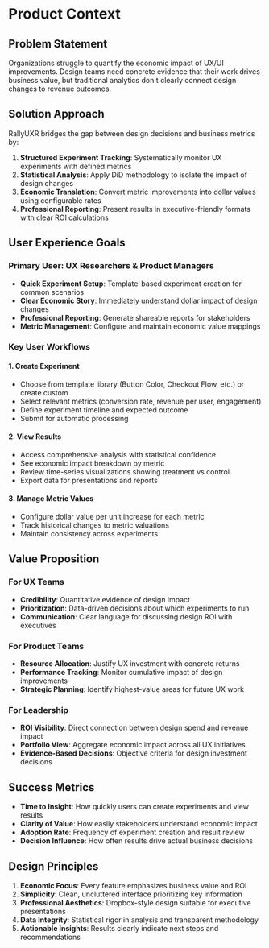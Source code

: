 # Product Context

## Problem Statement
Organizations struggle to quantify the economic impact of UX/UI improvements. Design teams need concrete evidence that their work drives business value, but traditional analytics don't clearly connect design changes to revenue outcomes.

## Solution Approach
RallyUXR bridges the gap between design decisions and business metrics by:

1. **Structured Experiment Tracking**: Systematically monitor UX experiments with defined metrics
2. **Statistical Analysis**: Apply DiD methodology to isolate the impact of design changes
3. **Economic Translation**: Convert metric improvements into dollar values using configurable rates
4. **Professional Reporting**: Present results in executive-friendly formats with clear ROI calculations

## User Experience Goals

### Primary User: UX Researchers & Product Managers
- **Quick Experiment Setup**: Template-based experiment creation for common scenarios
- **Clear Economic Story**: Immediately understand dollar impact of design changes
- **Professional Reporting**: Generate shareable reports for stakeholders
- **Metric Management**: Configure and maintain economic value mappings

### Key User Workflows

#### 1. Create Experiment
- Choose from template library (Button Color, Checkout Flow, etc.) or create custom
- Select relevant metrics (conversion rate, revenue per user, engagement)
- Define experiment timeline and expected outcome
- Submit for automatic processing

#### 2. View Results
- Access comprehensive analysis with statistical confidence
- See economic impact breakdown by metric
- Review time-series visualizations showing treatment vs control
- Export data for presentations and reports

#### 3. Manage Metric Values
- Configure dollar value per unit increase for each metric
- Track historical changes to metric valuations
- Maintain consistency across experiments

## Value Proposition

### For UX Teams
- **Credibility**: Quantitative evidence of design impact
- **Prioritization**: Data-driven decisions about which experiments to run
- **Communication**: Clear language for discussing design ROI with executives

### For Product Teams  
- **Resource Allocation**: Justify UX investment with concrete returns
- **Performance Tracking**: Monitor cumulative impact of design improvements
- **Strategic Planning**: Identify highest-value areas for future UX work

### For Leadership
- **ROI Visibility**: Direct connection between design spend and revenue impact
- **Portfolio View**: Aggregate economic impact across all UX initiatives
- **Evidence-Based Decisions**: Objective criteria for design investment decisions

## Success Metrics
- **Time to Insight**: How quickly users can create experiments and view results
- **Clarity of Value**: How easily stakeholders understand economic impact
- **Adoption Rate**: Frequency of experiment creation and result review
- **Decision Influence**: How often results drive actual business decisions

## Design Principles
1. **Economic Focus**: Every feature emphasizes business value and ROI
2. **Simplicity**: Clean, uncluttered interface prioritizing key information
3. **Professional Aesthetics**: Dropbox-style design suitable for executive presentations
4. **Data Integrity**: Statistical rigor in analysis and transparent methodology
5. **Actionable Insights**: Results clearly indicate next steps and recommendations